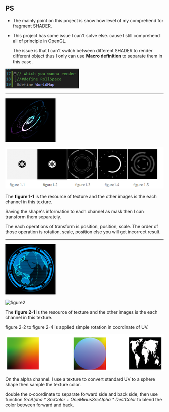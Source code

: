 ## PS

- The mainly point on this project is show how level of my comprehend for fragment SHADER.

- This project has some issue I can't solve else. cause I still comprehend all of principle in OpenGL.

  The issue is that I can't switch between different SHADER to render different object thus I only can use **Macro definition** to separate them in this case.

<img src=".\mdasset\MacroDefinition.png" alt="MacroDefinition" style="zoom: 80%;" />

------



<img src=".\mdasset\RollSpace.gif" alt="RollSpace" style="zoom:25%;" />

![figure1](.\mdasset\figure1.png)





The **figure 1-1** is the resource of texture and the other images is the each channel in this texture.

Saving the shape's information to each channel as mask then I can transform them separately.

The each operations of transform is position, position, scale.  The order of those operation is rotation, scale, position else you will get incorrect result. 



------



<img src=".\mdasset\WorldMap.gif" alt="WorldMap" style="zoom:25%;" />



![figure2](public\mdasset\figure2.png)

The **figure 2-1** is the resource of texture and the other images is the each channel in this texture.

figure 2-2 to figure 2-4 is applied simple rotation in coordinate of UV.



![figure3](.\mdasset\figure3.png)

On the alpha channel. I use a texture to convert standard UV to a sphere shape then sample the texture color. 

double the x-coordinate to separate forward side and back side, then use function  *SrcAlpha \* SrcColor + OneMinusSrcAlpha \* DestColor* to blend the color between forward and back.

